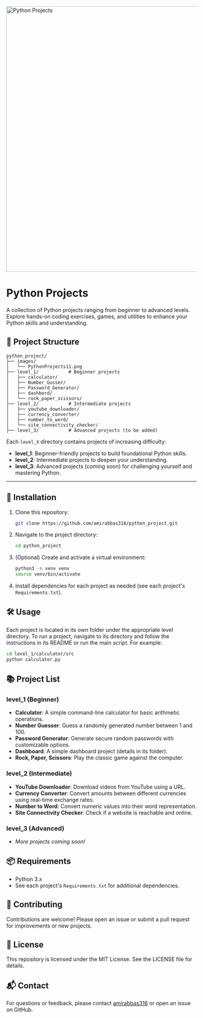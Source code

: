 
<img src="https://encrypted-tbn0.gstatic.com/images?q=tbn:ANd9GcRD2RvXnACiAAamaZNybDnbSZNtp7-AlTMYOg&s" alt="Python Projects" width="700"/>

# Python Projects   

A collection of Python projects ranging from beginner to advanced levels. Explore hands-on coding exercises, games, and utilities to enhance your Python skills and understanding.

## 📁 Project Structure

```
python_project/
├── images/
│   └── PythonProjects11.png
├── level_1/           # Beginner projects
│   ├── calculator/
│   ├── Number_Gusser/
│   ├── Password_Generator/
│   ├── dashbord/
│   └── rock_paper_scissors/
├── level_2/           # Intermediate projects
│   ├── youtube_downloader/
│   ├── currency_converter/
│   ├── number_to_word/
│   └── site_connectivity_checker/
├── level_3/           # Advanced projects (to be added)
```

Each `level_X` directory contains projects of increasing difficulty:
- **level_1**: Beginner-friendly projects to build foundational Python skills.
- **level_2**: Intermediate projects to deepen your understanding.
- **level_3**: Advanced projects (coming soon) for challenging yourself and mastering Python.

---

## 🚀 Installation

1. Clone this repository:
    ```bash
    git clone https://github.com/amirabbas316/python_project.git
    ```
2. Navigate to the project directory:
    ```bash
    cd python_project
    ```
3. (Optional) Create and activate a virtual environment:
    ```bash
    python3 -m venv venv
    source venv/bin/activate
    ```
4. Install dependencies for each project as needed (see each project's `Requirements.txt`).

## 🛠️ Usage

Each project is located in its own folder under the appropriate level directory. To run a project, navigate to its directory and follow the instructions in its README or run the main script. For example:

```bash
cd level_1/calculator/src
python calculator.py
```

## 📚 Project List

### level_1 (Beginner)
- **Calculator**: A simple command-line calculator for basic arithmetic operations.
- **Number Guesser**: Guess a randomly generated number between 1 and 100.
- **Password Generator**: Generate secure random passwords with customizable options.
- **Dashboard**: A simple dashboard project (details in its folder).
- **Rock, Paper, Scissors**: Play the classic game against the computer.

### level_2 (Intermediate)
- **YouTube Downloader**: Download videos from YouTube using a URL.
- **Currency Converter**: Convert amounts between different currencies using real-time exchange rates.
- **Number to Word**: Convert numeric values into their word representation.
- **Site Connectivity Checker**: Check if a website is reachable and online.

### level_3 (Advanced)
- _More projects coming soon!_

## 📦 Requirements

- Python 3.x
- See each project's `Requirements.txt` for additional dependencies.

## 🤝 Contributing

Contributions are welcome! Please open an issue or submit a pull request for improvements or new projects.

## 📄 License

This repository is licensed under the MIT License. See the LICENSE file for details.

## 📬 Contact

For questions or feedback, please contact [amirabbas316](mailto:amirabbasc316@gmail.com) or open an issue on GitHub.